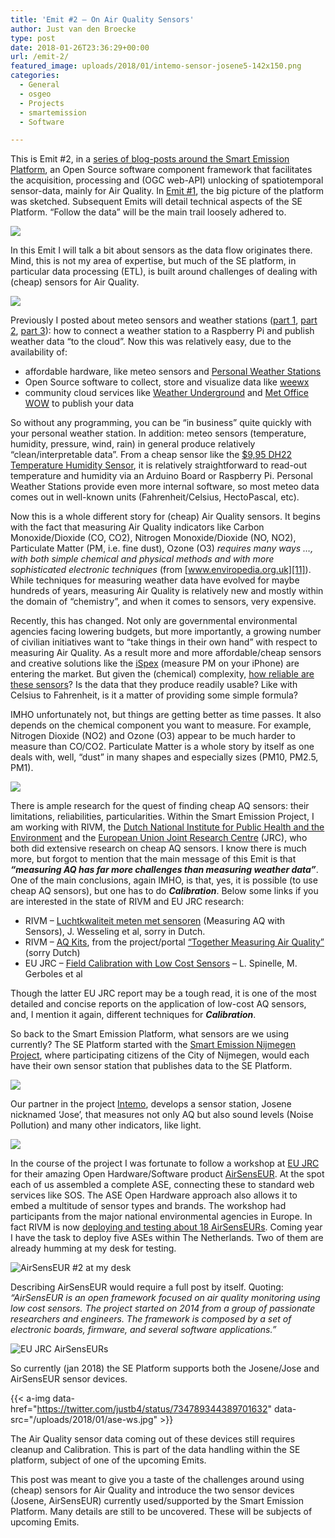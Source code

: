 ```yaml
---
title: 'Emit #2 – On Air Quality Sensors'
author: Just van den Broecke
type: post
date: 2018-01-26T23:36:29+00:00
url: /emit-2/
featured_image: uploads/2018/01/intemo-sensor-josene5-142x150.png
categories:
  - General
  - osgeo
  - Projects
  - smartemission
  - Software

---
```

This is Emit #2, in a [series of blog-posts around the Smart Emission Platform][1], an Open Source software component framework that facilitates the acquisition, processing and (OGC web-API) unlocking of spatiotemporal sensor-data, mainly for Air Quality. In [Emit #1][2], the big picture of the platform was sketched. Subsequent Emits will detail technical aspects of the SE Platform. &#8220;Follow the data&#8221; will be the main trail loosely adhered to.

![ ](/uploads/2018/01/arch-big-picture.jpg)

In this Emit I will talk a bit about sensors as the data flow originates there. Mind, this is not my area of expertise, but much of the SE platform, in particular data processing (ETL),  is built around challenges of dealing with (cheap) sensors for Air Quality.

![ ](/uploads/2018/01/cheap-aq-sensors.jpg)

Previously I posted about meteo sensors and weather stations ([part 1][3], [part 2][4], [part 3][5]): how to connect a weather station to a Raspberry Pi and publish weather data &#8220;to the cloud&#8221;.  Now this was relatively easy, due to the availability of:

  * affordable hardware, like meteo sensors and [Personal Weather Stations][6]
  * Open Source software to collect, store and visualize data like [weewx][7]
  * community cloud services like [Weather Underground][8] and [Met Office WOW][9] to publish your data

So without any programming, you can be &#8220;in business&#8221; quite quickly with your personal weather station. In addition: meteo sensors (temperature, humidity, pressure, wind, rain) in general produce relatively &#8220;clean/interpretable data&#8221;. From a cheap  sensor like the [$9,95 DH22 Temperature Humidity Sensor][10], it is relatively straightforward to read-out temperature and humidity via an Arduino Board or Raspberry Pi. Personal Weather Stations provide even more internal software, so most meteo data comes out in well-known units (Fahrenheit/Celsius, HectoPascal, etc).

Now this is a whole different story for (cheap) Air Quality sensors.  It begins with the fact that measuring Air Quality indicators like Carbon Monoxide/Dioxide (CO, CO2), Nitrogen Monoxide/Dioxide (NO, NO2), Particulate Matter (PM, i.e. fine dust), Ozone (O3) _requires many ways &#8230;, with both simple chemical and physical methods and with more sophisticated electronic techniques_ (from [www.enviropedia.org.uk][11]). While techniques for measuring weather data have evolved for maybe hundreds of years, measuring Air Quality is relatively new and mostly within the domain of &#8220;chemistry&#8221;, and when it comes to sensors, very expensive.

Recently, this has changed. Not only are governmental environmental agencies facing lowering budgets, but more importantly, a growing number of civilian initiatives want to &#8220;take things in their own hand&#8221; with respect to measuring Air Quality. As a result more and more affordable/cheap sensors and creative solutions like the [iSpex][12] (measure PM on your iPhone) are entering the market. But given the (chemical) complexity, [how reliable are these sensors][13]? Is the data that they produce readily usable? Like with Celsius to Fahrenheit, is it a matter of providing some simple formula?

IMHO unfortunately not, but things are getting better as time passes. It also depends on the chemical component you want to measure. For example, Nitrogen Dioxide (NO2) and Ozone (O3) appear to be much harder to measure than CO/CO2. Particulate Matter is a whole story by itself as one deals with, well, &#8220;dust&#8221; in many shapes and especially sizes (PM10, PM2.5, PM1).

![ ](/uploads/2018/01/cheapaq.jpg)

There is ample research for the quest of finding cheap AQ sensors: their limitations, reliabilities, particularities. Within the Smart Emission Project, I am working with RIVM, the [Dutch National Institute for Public Health and the Environment][14] and the [European Union Joint Research Centre][15] (JRC), who both did extensive research on cheap AQ sensors. I know there is much more, but forgot to mention that the main message of this Emit is that _**&#8220;measuring AQ has far more challenges than measuring weather data&#8221;**_. One of the main conclusions, again IMHO, is that, yes, it is possible (to use cheap AQ sensors), but one has to do **_Calibration_**. Below some links if you are interested in the state of RIVM and EU JRC research:

  * RIVM &#8211; [Luchtkwaliteit meten met sensoren][16] (Measuring AQ with Sensors), J. Wesseling et al, sorry in Dutch.
  * RIVM &#8211; [AQ Kits][17], from the project/portal [&#8220;Together Measuring Air Quality&#8221;][18] (sorry Dutch)
  * EU JRC &#8211; [Field Calibration with Low Cost Sensors][19] &#8211; L. Spinelle, M. Gerboles et al

Though the latter EU JRC report may be a tough read, it is one of the most detailed and concise reports on the application of low-cost AQ sensors, and, I mention it again, different techniques for _**Calibration**_.

So back to the Smart Emission Platform, what sensors are we using currently? The SE Platform started with the [Smart Emission Nijmegen Project][20], where participating citizens of the City of Nijmegen, would each have their own sensor station that publishes data to the SE Platform.

![ ](/uploads/2018/01/intemo-sensor-josene5.jpg)

Our partner in the project [Intemo][21], develops a sensor station, Josene nicknamed &#8216;Jose&#8217;, that measures not only AQ but also sound levels (Noise Pollution) and many other indicators, like light.

![ ](/uploads/2018/01/smart-emission-citizens-measuring-air-quality-overview-6-638.jpg)

In the course of the project I was fortunate to follow a workshop at [EU JRC][15] for their amazing Open Hardware/Software product [AirSensEUR][22]. At the spot each of us assembled a complete ASE, connecting these to standard web services like SOS. The ASE Open Hardware approach also allows it to embed a multitude of sensor types and brands. The workshop had participants from the major national environmental agencies in Europe. In fact RIVM is now [deploying and testing about 18 AirSensEURs][23]. Coming year I have the task to deploy five ASEs within The Netherlands. Two of them are already  humming at my desk for testing.

![AirSensEUR #2 at my desk](/uploads/2018/01/ase-jo.jpg)

Describing AirSensEUR would require a full post by itself. Quoting: _&#8220;AirSensEUR is an open framework focused on air quality monitoring using low cost sensors. The project started on 2014 from a group of passionate researchers and engineers. The framework is composed by a set of electronic boards, firmware, and several software applications.&#8221;_

![EU JRC AirSensEURs](/uploads/2018/01/airsenseur.jpg)

So currently (jan 2018) the SE Platform supports both the Josene/Jose and AirSensEUR sensor devices.

{{< a-img data-href="https://twitter.com/justb4/status/734789344389701632" data-src="/uploads/2018/01/ase-ws.jpg" >}}

The Air Quality sensor data coming out of  these devices still requires cleanup and  Calibration. This is part of the data handling within the SE platform, subject of one of the upcoming Emits.

This post was meant to give you a taste of the challenges around using (cheap) sensors for Air Quality and introduce the two sensor devices (Josene, AirSensEUR) currently used/supported by the Smart Emission Platform. Many details are still to be uncovered. These will be subjects of upcoming Emits.

 [1]: /categories/smartemission/
 [2]: /emit-1/
 [3]: /into-the-weather-part-1/
 [4]: /into-the-weather-part-2-fun-with-raspberry-pi/
 [5]: /into-the-weather-part-3/
 [6]: https://www.wunderground.com/weatherstation/buyingguide.asp
 [7]: http://www.weewx.com/
 [8]: https://www.wunderground.com/
 [9]: https://wow.metoffice.gov.uk/
 [10]: https://www.adafruit.com/product/385
 [11]: http://www.enviropedia.org.uk/Air_Quality/Measuring.php
 [12]: http://ispex.nl/
 [13]: https://www.sciencedirect.com/science/article/pii/S0160412016309989
 [14]: http://rivm.nl/
 [15]: https://ec.europa.eu/jrc/en
 [16]: http://www.rivm.nl/dsresource?objectid=420a3851-7bae-4a1b-8c57-587422cb21b4&type=org&disposition=inline
 [17]: https://www.samenmetenaanluchtkwaliteit.nl/apparaten-en-kits
 [18]: https://www.samenmetenaanluchtkwaliteit.nl/
 [19]: https://www.sciencedirect.com/science/article/pii/S092540051500355X
 [20]: http://smartemission.ruhosting.nl/
 [21]: http://www.intemo.com/
 [22]: http://www.airsenseur.org/
 [23]: https://www.samenmetenaanluchtkwaliteit.nl/airsenseur
